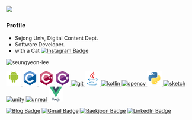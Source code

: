<p> <img src="https://img1.daumcdn.net/thumb/R1280x0/?scode=mtistory2&fname=https%3A%2F%2Fblog.kakaocdn.net%2Fdn%2FdSTnmi%2Fbtqy4dMRp7v%2F27bpbaPCv5v5Q20TfKaKEK%2Fimg.jpg"></img>
</p>

### Profile
- Sejong Univ, Digital Content Dept.
- Software Developer.
- with a Cat [![Instagram Badge](https://img.shields.io/badge/-soybean.milk-dd2a7b?style=flat-square&logo=instagram&logoColor=white&link=https://www.instagram.com/soybean.milk/)](https://www.instagram.com/soybean.milk/)

<img src="https://github-readme-stats.vercel.app/api/top-langs/?username=seungyeon-lee&layout=compact&hide=html" alt="seungyeon-lee" />

<p align="left"> <a href="https://developer.android.com" target="_blank"> <img src="https://raw.githubusercontent.com/devicons/devicon/master/icons/android/android-original-wordmark.svg" alt="android" width="40" height="40"/> </a>  <a href="https://www.cprogramming.com/" target="_blank"> <img src="https://raw.githubusercontent.com/devicons/devicon/master/icons/c/c-original.svg" alt="c" width="40" height="40"/> </a> <a href="https://www.w3schools.com/cpp/" target="_blank"> <img src="https://raw.githubusercontent.com/devicons/devicon/master/icons/cplusplus/cplusplus-original.svg" alt="cplusplus" width="40" height="40"/> </a> <a href="https://www.w3schools.com/cs/" target="_blank"> <img src="https://raw.githubusercontent.com/devicons/devicon/master/icons/csharp/csharp-original.svg" alt="csharp" width="40" height="40"/> </a> <a href="https://git-scm.com/" target="_blank"> <img src="https://www.vectorlogo.zone/logos/git-scm/git-scm-icon.svg" alt="git" width="40" height="40"/> </a> <a href="https://www.java.com" target="_blank"> <img src="https://raw.githubusercontent.com/devicons/devicon/master/icons/java/java-original.svg" alt="java" width="40" height="40"/> </a> <a href="https://kotlinlang.org" target="_blank"> <img src="https://www.vectorlogo.zone/logos/kotlinlang/kotlinlang-icon.svg" alt="kotlin" width="40" height="40"/> </a> <a href="https://opencv.org/" target="_blank"> <img src="https://www.vectorlogo.zone/logos/opencv/opencv-icon.svg" alt="opencv" width="40" height="40"/> </a> <a href="https://www.python.org" target="_blank"> <img src="https://raw.githubusercontent.com/devicons/devicon/master/icons/python/python-original.svg" alt="python" width="40" height="40"/> </a> <a href="https://www.sketch.com/" target="_blank"> <img src="https://www.vectorlogo.zone/logos/sketchapp/sketchapp-icon.svg" alt="sketch" width="40" height="40"/> </a> <a href="https://unity.com/" target="_blank"> <img src="https://www.vectorlogo.zone/logos/unity3d/unity3d-icon.svg" alt="unity" width="40" height="40"/> </a> <a href="https://unrealengine.com/" target="_blank"> <img src="https://raw.githubusercontent.com/kenangundogan/fontisto/036b7eca71aab1bef8e6a0518f7329f13ed62f6b/icons/svg/brand/unreal-engine.svg" alt="unreal" width="40" height="40"/> </a> <a href="https://vuejs.org/" target="_blank"> <img src="https://raw.githubusercontent.com/devicons/devicon/master/icons/vuejs/vuejs-original-wordmark.svg" alt="vuejs" width="40" height="40"/> </a> </p>


<div align=left>

[![Blog Badge](http://img.shields.io/badge/-Blog-0076D6?style=flat-square&logo=Internet%20Explorer&link=https://n-square.tistory.com/)](https://n-square.tistory.com/) 
[![Gmail Badge](https://img.shields.io/badge/-Gmail-d14836?style=flat-square&logo=Gmail&logoColor=white&link=mailto:yeondiary@gmail.com)](mailto:yeondiary@gmail.com)
[![Baekjoon Badge](http://img.shields.io/badge/-Baekjoon-ff813f?style=flat-square&logo=Buy%20Me%20A%20Coffee&logoColor=white&link=https://www.acmicpc.net/user/lsyn97)](https://www.acmicpc.net/user/lsyn97) 
[![LinkedIn Badge](http://img.shields.io/badge/-LinkedIn-0e76a8?style=flat-square&logo=LinkedIn&logoColor=white&link=https://www.linkedin.com/in/%EC%8A%B9%EC%97%B0-%EC%9D%B4-bb5896224/)](https://www.linkedin.com/in/%EC%8A%B9%EC%97%B0-%EC%9D%B4-bb5896224/) 
</div>
